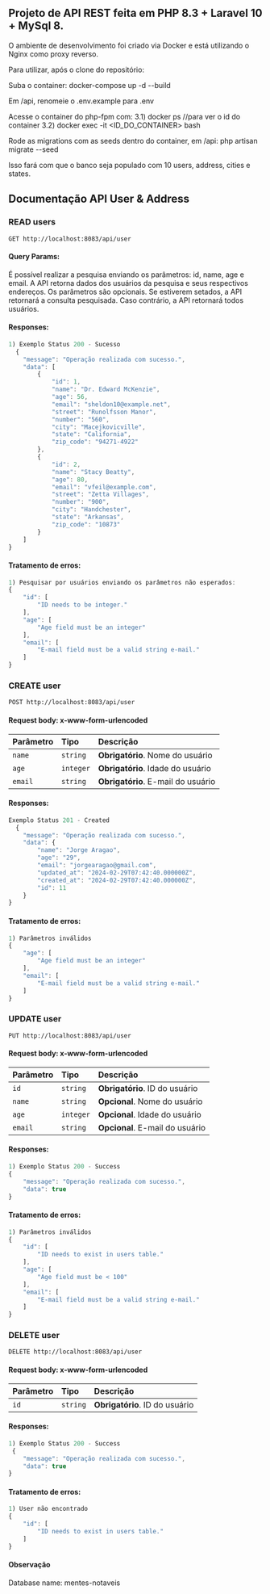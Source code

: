 ## Projeto de API REST feita em PHP 8.3 + Laravel 10 + MySql 8. 

O ambiente de desenvolvimento foi criado via Docker e está utilizando o Nginx como proxy reverso.

Para utilizar, após o clone do repositório:

Suba o container: docker-compose up -d --build

Em /api, renomeie o .env.example para .env

Acesse o container do php-fpm com: 
3.1) docker ps //para ver o id do container 
3.2) docker exec -it <ID_DO_CONTAINER> bash

Rode as migrations com as seeds dentro do container, em /api: php artisan migrate --seed

Isso fará com que o banco seja populado com 10 users, address, cities e states.


## Documentação API User & Address

### READ users

``
  GET http://localhost:8083/api/user
``

#### Query Params:

É possível realizar a pesquisa enviando os parâmetros: id, name, age e email. A API retorna dados dos usuários da pesquisa e seus respectivos endereços.
Os parâmetros são opcionais. Se estiverem setados, a API retornará a consulta pesquisada. Caso contrário, a API retornará todos usuários.

#### Responses:

```javascript
1) Exemplo Status 200 - Sucesso
  {
    "message": "Operação realizada com sucesso.",
    "data": [
        {
            "id": 1,
            "name": "Dr. Edward McKenzie",
            "age": 56,
            "email": "sheldon10@example.net",
            "street": "Runolfsson Manor",
            "number": "560",
            "city": "Macejkovicville",
            "state": "California",
            "zip_code": "94271-4922"
        },
        {
            "id": 2,
            "name": "Stacy Beatty",
            "age": 80,
            "email": "vfeil@example.com",
            "street": "Zetta Villages",
            "number": "900",
            "city": "Handchester",
            "state": "Arkansas",
            "zip_code": "10873"
        }
    ]
}

```
#### Tratamento de erros:
```javascript
1) Pesquisar por usuários enviando os parâmetros não esperados:
{
    "id": [
        "ID needs to be integer."
    ],
    "age": [
        "Age field must be an integer"
    ],
    "email": [
        "E-mail field must be a valid string e-mail."
    ]
}
```

### CREATE user

``
  POST http://localhost:8083/api/user
``

#### Request body: x-www-form-urlencoded

| Parâmetro   | Tipo       | Descrição                           |
| :---------- | :--------- | :---------------------------------- |
| `name` | `string` | **Obrigatório**. Nome do usuário |
| `age` | `integer` | **Obrigatório**. Idade do usuário |
| `email` | `string` | **Obrigatório**. E-mail do usuário |

#### Responses:

```javascript
Exemplo Status 201 - Created
  {
    "message": "Operação realizada com sucesso.",
    "data": {
        "name": "Jorge Aragao",
        "age": "29",
        "email": "jorgearagao@gmail.com",
        "updated_at": "2024-02-29T07:42:40.000000Z",
        "created_at": "2024-02-29T07:42:40.000000Z",
        "id": 11
    }
}

```
#### Tratamento de erros:
```javascript
1) Parâmetros inválidos
{
    "age": [
        "Age field must be an integer"
    ],
    "email": [
        "E-mail field must be a valid string e-mail."
    ]
}

```

### UPDATE user

``
  PUT http://localhost:8083/api/user
``

#### Request body: x-www-form-urlencoded

| Parâmetro   | Tipo       | Descrição                           |
| :---------- | :--------- | :---------------------------------- |
| `id` | `string` | **Obrigatório**. ID do usuário |
| `name` | `string` | **Opcional**. Nome do usuário |
| `age` | `integer` | **Opcional**. Idade do usuário |
| `email` | `string` | **Opcional**. E-mail do usuário |


#### Responses:

```javascript
1) Exemplo Status 200 - Success
{
    "message": "Operação realizada com sucesso.",
    "data": true
}

```
#### Tratamento de erros:
```javascript
1) Parâmetros inválidos
{
    "id": [
        "ID needs to exist in users table."
    ],
    "age": [
        "Age field must be < 100"
    ],
    "email": [
        "E-mail field must be a valid string e-mail."
    ]
}

```

### DELETE user

``
  DELETE http://localhost:8083/api/user
``

#### Request body: x-www-form-urlencoded

| Parâmetro   | Tipo       | Descrição                           |
| :---------- | :--------- | :---------------------------------- |
| `id` | `string` | **Obrigatório**. ID do usuário |


#### Responses:

```javascript
1) Exemplo Status 200 - Success
 {
    "message": "Operação realizada com sucesso.",
    "data": true
}


```
#### Tratamento de erros:
```javascript
1) User não encontrado
{
    "id": [
        "ID needs to exist in users table."
    ]
}
```

#### Observação
Database name: mentes-notaveis

